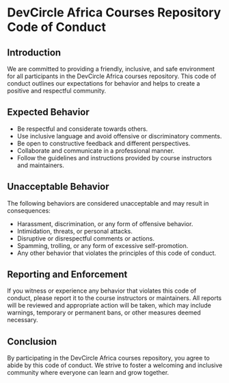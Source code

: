 # DevCircle Africa Courses Repository Code of Conduct

## Introduction

We are committed to providing a friendly, inclusive, and safe environment for all participants in the DevCircle Africa courses repository. This code of conduct outlines our expectations for behavior and helps to create a positive and respectful community.

## Expected Behavior

- Be respectful and considerate towards others.
- Use inclusive language and avoid offensive or discriminatory comments.
- Be open to constructive feedback and different perspectives.
- Collaborate and communicate in a professional manner.
- Follow the guidelines and instructions provided by course instructors and maintainers.

## Unacceptable Behavior

The following behaviors are considered unacceptable and may result in consequences:

- Harassment, discrimination, or any form of offensive behavior.
- Intimidation, threats, or personal attacks.
- Disruptive or disrespectful comments or actions.
- Spamming, trolling, or any form of excessive self-promotion.
- Any other behavior that violates the principles of this code of conduct.

## Reporting and Enforcement

If you witness or experience any behavior that violates this code of conduct, please report it to the course instructors or maintainers. All reports will be reviewed and appropriate action will be taken, which may include warnings, temporary or permanent bans, or other measures deemed necessary.

## Conclusion

By participating in the DevCircle Africa courses repository, you agree to abide by this code of conduct. We strive to foster a welcoming and inclusive community where everyone can learn and grow together.
